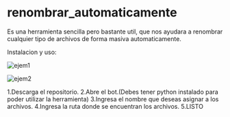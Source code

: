 # renombrar_automaticamente
Es una herramienta sencilla pero bastante util, que nos ayudara a renombrar cualquier tipo de archivos de forma masiva automaticamente.

Instalacion y uso:

![ejem1](https://user-images.githubusercontent.com/75302939/115136088-ef256d00-a04f-11eb-8195-d86ce5349d03.png)

![ejem2](https://user-images.githubusercontent.com/75302939/115136096-f9e00200-a04f-11eb-9cdf-e2991f57c6d2.png)

1.Descarga el repositorio.
2.Abre el bot.(Debes tener python instalado para poder utilizar la herramienta)
3.Ingresa el nombre que deseas asignar a los archivos.
4.Ingresa la ruta donde se encuentran los archivos.
5.LISTO
